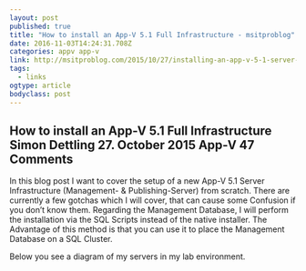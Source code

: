 ```yaml
---
layout: post
published: true
title: "How to install an App-V 5.1 Full Infrastructure - msitproblog"
date: 2016-11-03T14:24:31.708Z
categories: appv app-v  
link: http://msitproblog.com/2015/10/27/installing-an-app-v-5-1-server-infrastructure/
tags:
  - links
ogtype: article
bodyclass: post
---
```


## How to install an App-V 5.1 Full Infrastructure Simon Dettling  27. October 2015  App-V  47 Comments
In this blog post I want to cover the setup of a new App-V 5.1 Server Infrastructure (Management- & Publishing-Server) from scratch. There are currently a few gotchas which I will cover, that can cause some Confusion if you don’t know them. Regarding the Management Database, I will perform the installation via the SQL Scripts instead of the native installer. The Advantage of this method is that you can use it to place the Management Database on a SQL Cluster.

Below you see a diagram of my servers in my lab environment.
